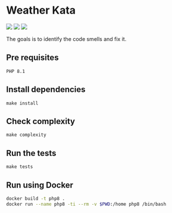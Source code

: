 # Weather Kata

![](https://img.shields.io/badge/language-php-lightgrey)
![](https://img.shields.io/github/stars/mangasf/weather-kata-php)
![](https://img.shields.io/github/issues/mangasf/weather-kata-php)

The goals is to identify the code smells and fix it.

## Pre requisites
```text
PHP 8.1
```
    
## Install dependencies
```text
make install
```

## Check complexity
```text
make complexity
```
    
## Run the tests
```text
make tests
```

## Run using Docker
```bash
docker build -t php8 .
docker run --name php8 -ti --rm -v $PWD:/home php8 /bin/bash
```